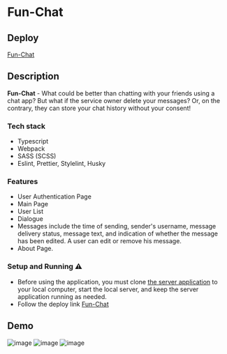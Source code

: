 # Fun-Chat
## Deploy
[Fun-Chat](https://rykovamariia-fun-chat.netlify.app/)

## Description
**Fun-Chat** - What could be better than chatting with your friends using a chat app? But what if the service owner delete your messages? Or, on the contrary, they can store your chat history without your consent!

### Tech stack
 - Typescript
 - Webpack
 - SASS (SCSS)
 - Eslint, Prettier, Stylelint, Husky
### Features
- User Authentication Page
- Main Page
- User List
- Dialogue
- Messages include the time of sending, sender's username, message delivery status, message text, and indication of whether the message has been edited. A user can edit or remove his message.
- About Page.
  
### Setup and Running ⚠️
- Before using the application, you must clone [the server application](https://github.com/RykovaMariia/fun-chat-server) to your local computer, start the local server, and keep the server application running as needed.
- Follow the deploy link [Fun-Chat](https://rykovamariia-fun-chat.netlify.app/)

## Demo
![image](https://github.com/RykovaMariia/Fun-Chat/assets/129385242/7511ef0e-7c4c-48a1-8fcb-055010854540)
![image](https://github.com/RykovaMariia/Fun-Chat/assets/129385242/df9fb278-7712-4a77-a8cf-b4d895649bb2)
![image](https://github.com/RykovaMariia/Fun-Chat/assets/129385242/47bb173f-4317-4a68-899b-a6ca32a660de)



